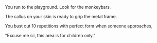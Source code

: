 You run to the playground. Look for the monkeybars.

The callus on your skin is ready to grip the metal frame.

You bust out 10 repetitions with perfect form when someone approaches,

"Excuse me sir, this area is for children only."